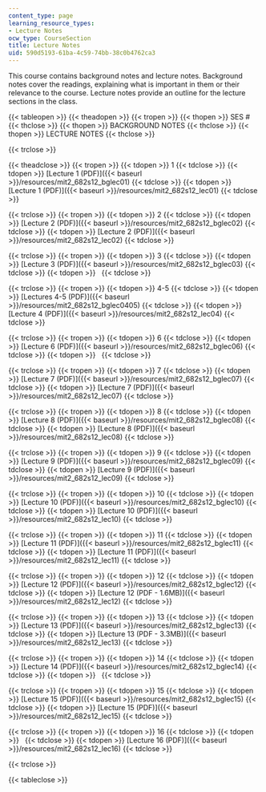 ```yaml
---
content_type: page
learning_resource_types:
- Lecture Notes
ocw_type: CourseSection
title: Lecture Notes
uid: 590d5193-61ba-4c59-74bb-38c0b4762ca3
---
```


This course contains background notes and lecture notes. Background notes cover the readings, explaining what is important in them or their relevance to the course. Lecture notes provide an outline for the lecture sections in the class.

{{< tableopen >}}
{{< theadopen >}}
{{< tropen >}}
{{< thopen >}}
SES #
{{< thclose >}}
{{< thopen >}}
BACKGROUND NOTES
{{< thclose >}}
{{< thopen >}}
LECTURE NOTES
{{< thclose >}}

{{< trclose >}}

{{< theadclose >}}
{{< tropen >}}
{{< tdopen >}}
1
{{< tdclose >}}
{{< tdopen >}}
[Lecture 1 (PDF)]({{< baseurl >}}/resources/mit2_682s12_bglec01)
{{< tdclose >}}
{{< tdopen >}}
[Lecture 1 (PDF)]({{< baseurl >}}/resources/mit2_682s12_lec01)
{{< tdclose >}}

{{< trclose >}}
{{< tropen >}}
{{< tdopen >}}
2
{{< tdclose >}}
{{< tdopen >}}
[Lecture 2 (PDF)]({{< baseurl >}}/resources/mit2_682s12_bglec02)
{{< tdclose >}}
{{< tdopen >}}
[Lecture 2 (PDF)]({{< baseurl >}}/resources/mit2_682s12_lec02)
{{< tdclose >}}

{{< trclose >}}
{{< tropen >}}
{{< tdopen >}}
3
{{< tdclose >}}
{{< tdopen >}}
[Lecture 3 (PDF)]({{< baseurl >}}/resources/mit2_682s12_bglec03)
{{< tdclose >}}
{{< tdopen >}}
 
{{< tdclose >}}

{{< trclose >}}
{{< tropen >}}
{{< tdopen >}}
4-5
{{< tdclose >}}
{{< tdopen >}}
[Lectures 4-5 (PDF)]({{< baseurl >}}/resources/mit2_682s12_bglec0405)
{{< tdclose >}}
{{< tdopen >}}
[Lecture 4 (PDF)]({{< baseurl >}}/resources/mit2_682s12_lec04)
{{< tdclose >}}

{{< trclose >}}
{{< tropen >}}
{{< tdopen >}}
6
{{< tdclose >}}
{{< tdopen >}}
[Lecture 6 (PDF)]({{< baseurl >}}/resources/mit2_682s12_bglec06)
{{< tdclose >}}
{{< tdopen >}}
 
{{< tdclose >}}

{{< trclose >}}
{{< tropen >}}
{{< tdopen >}}
7
{{< tdclose >}}
{{< tdopen >}}
[Lecture 7 (PDF)]({{< baseurl >}}/resources/mit2_682s12_bglec07)
{{< tdclose >}}
{{< tdopen >}}
[Lecture 7 (PDF)]({{< baseurl >}}/resources/mit2_682s12_lec07)
{{< tdclose >}}

{{< trclose >}}
{{< tropen >}}
{{< tdopen >}}
8
{{< tdclose >}}
{{< tdopen >}}
[Lecture 8 (PDF)]({{< baseurl >}}/resources/mit2_682s12_bglec08)
{{< tdclose >}}
{{< tdopen >}}
[Lecture 8 (PDF)]({{< baseurl >}}/resources/mit2_682s12_lec08)
{{< tdclose >}}

{{< trclose >}}
{{< tropen >}}
{{< tdopen >}}
9
{{< tdclose >}}
{{< tdopen >}}
[Lecture 9 (PDF)]({{< baseurl >}}/resources/mit2_682s12_bglec09)
{{< tdclose >}}
{{< tdopen >}}
[Lecture 9 (PDF)]({{< baseurl >}}/resources/mit2_682s12_lec09)
{{< tdclose >}}

{{< trclose >}}
{{< tropen >}}
{{< tdopen >}}
10
{{< tdclose >}}
{{< tdopen >}}
[Lecture 10 (PDF)]({{< baseurl >}}/resources/mit2_682s12_bglec10)
{{< tdclose >}}
{{< tdopen >}}
[Lecture 10 (PDF)]({{< baseurl >}}/resources/mit2_682s12_lec10)
{{< tdclose >}}

{{< trclose >}}
{{< tropen >}}
{{< tdopen >}}
11
{{< tdclose >}}
{{< tdopen >}}
[Lecture 11 (PDF)]({{< baseurl >}}/resources/mit2_682s12_bglec11)
{{< tdclose >}}
{{< tdopen >}}
[Lecture 11 (PDF)]({{< baseurl >}}/resources/mit2_682s12_lec11)
{{< tdclose >}}

{{< trclose >}}
{{< tropen >}}
{{< tdopen >}}
12
{{< tdclose >}}
{{< tdopen >}}
[Lecture 12 (PDF)]({{< baseurl >}}/resources/mit2_682s12_bglec12)
{{< tdclose >}}
{{< tdopen >}}
[Lecture 12 (PDF - 1.6MB)]({{< baseurl >}}/resources/mit2_682s12_lec12)
{{< tdclose >}}

{{< trclose >}}
{{< tropen >}}
{{< tdopen >}}
13
{{< tdclose >}}
{{< tdopen >}}
[Lecture 13 (PDF)]({{< baseurl >}}/resources/mit2_682s12_bglec13)
{{< tdclose >}}
{{< tdopen >}}
[Lecture 13 (PDF - 3.3MB)]({{< baseurl >}}/resources/mit2_682s12_lec13)
{{< tdclose >}}

{{< trclose >}}
{{< tropen >}}
{{< tdopen >}}
14
{{< tdclose >}}
{{< tdopen >}}
[Lecture 14 (PDF)]({{< baseurl >}}/resources/mit2_682s12_bglec14)
{{< tdclose >}}
{{< tdopen >}}
 
{{< tdclose >}}

{{< trclose >}}
{{< tropen >}}
{{< tdopen >}}
15
{{< tdclose >}}
{{< tdopen >}}
[Lecture 15 (PDF)]({{< baseurl >}}/resources/mit2_682s12_bglec15)
{{< tdclose >}}
{{< tdopen >}}
[Lecture 15 (PDF)]({{< baseurl >}}/resources/mit2_682s12_lec15)
{{< tdclose >}}

{{< trclose >}}
{{< tropen >}}
{{< tdopen >}}
16
{{< tdclose >}}
{{< tdopen >}}
 
{{< tdclose >}}
{{< tdopen >}}
[Lecture 16 (PDF)]({{< baseurl >}}/resources/mit2_682s12_lec16)
{{< tdclose >}}

{{< trclose >}}

{{< tableclose >}}